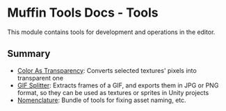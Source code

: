 # Muffin Tools Docs - Tools

This module contains tools for development and operations in the editor.

## Summary

- [Color As Transparency](./ColorAsTtransparency/README.md): Converts selected textures' pixels into transparent one
- [GIF Splitter](./GIFSplitter/README.md): Extracts frames of a GIF, and exports them in JPG or PNG format, so they can be used as textures or sprites in Unity projects
- [Nomenclature](./Nomenclature/README.md): Bundle of tools for fixing asset naming, etc.